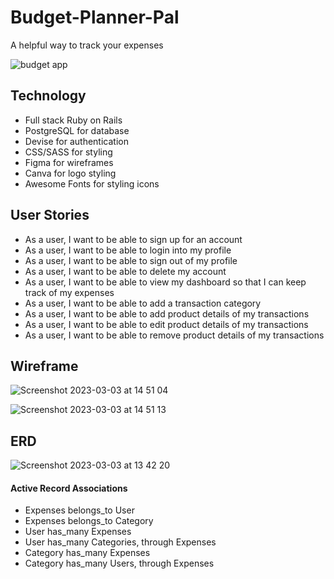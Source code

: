 # Budget-Planner-Pal

A helpful way to track your expenses

![budget app](https://imgur.com/c0PuJYv.gif)

## Technology

- Full stack Ruby on Rails
- PostgreSQL for database
- Devise for authentication
- CSS/SASS for styling
- Figma for wireframes
- Canva for logo styling
- Awesome Fonts for styling icons


## User Stories

- As a user, I want to be able to sign up for an account
- As a user, I want to be able to login into my profile
- As a user, I want to be able to sign out of my profile
- As a user, I want to be able to delete my account
- As a user, I want to be able to view my dashboard so that I can keep track of my expenses
- As a user, I want to be able to add a transaction category
- As a user, I want to be able to add product details of my transactions
- As a user, I want to be able to edit product details of my transactions
- As a user, I want to be able to remove product details of my transactions

## Wireframe

![Screenshot 2023-03-03 at 14 51 04](https://user-images.githubusercontent.com/114579141/222751688-eeb4be01-1658-4377-9b66-08471577abac.png)

![Screenshot 2023-03-03 at 14 51 13](https://user-images.githubusercontent.com/114579141/222751713-cc67deaa-53af-4972-a0b0-9022d0e7e93a.png)

## ERD

![Screenshot 2023-03-03 at 13 42 20](https://user-images.githubusercontent.com/114579141/222735096-9f7f6f85-b73c-48bc-9ae6-29475a6fc9ca.png)

#### Active Record Associations

- Expenses belongs_to User
- Expenses belongs_to Category
- User has_many Expenses
- User has_many Categories, through Expenses
- Category has_many Expenses
- Category has_many Users, through Expenses
